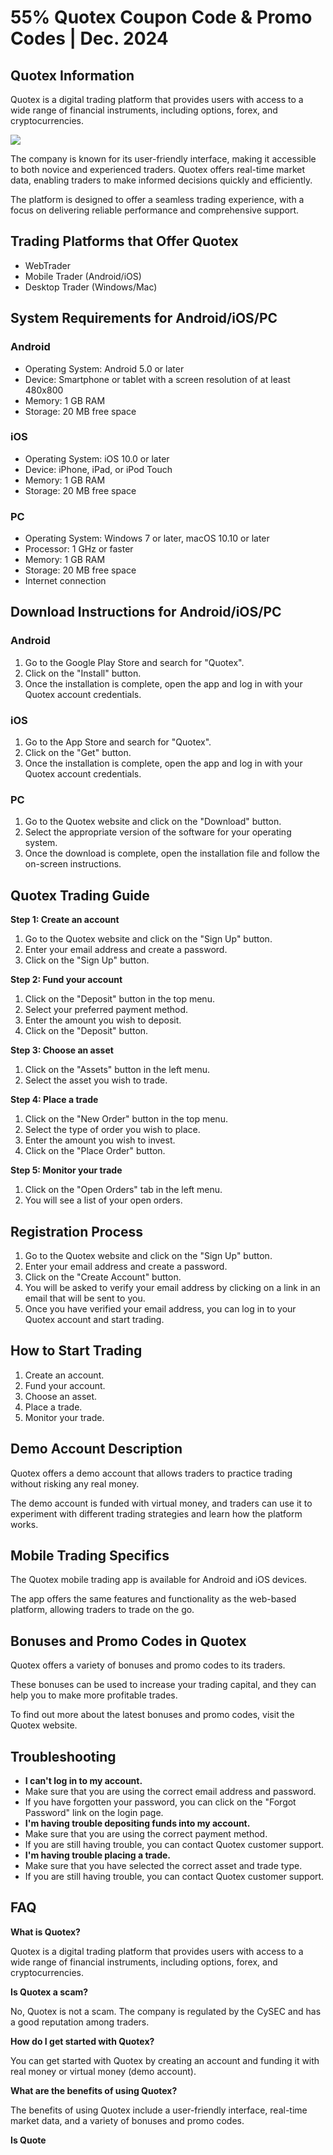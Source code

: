 # 55% Quotex Coupon Code & Promo Codes \| Dec. 2024

## Quotex Information

Quotex is a digital trading platform that provides users with access to
a wide range of financial instruments, including options, forex, and
cryptocurrencies.

[![](https://static.quotex.io/files/4_en/300_250.jpg)](https://traff.sbs/brokerqxlid)

The company is known for its user-friendly interface, making it
accessible to both novice and experienced traders. Quotex offers
real-time market data, enabling traders to make informed decisions
quickly and efficiently.

The platform is designed to offer a seamless trading experience, with a
focus on delivering reliable performance and comprehensive support.

## Trading Platforms that Offer Quotex

-   WebTrader
-   Mobile Trader (Android/iOS)
-   Desktop Trader (Windows/Mac)

## System Requirements for Android/iOS/PC

### Android

-   Operating System: Android 5.0 or later
-   Device: Smartphone or tablet with a screen resolution of at least
    480x800
-   Memory: 1 GB RAM
-   Storage: 20 MB free space

### iOS

-   Operating System: iOS 10.0 or later
-   Device: iPhone, iPad, or iPod Touch
-   Memory: 1 GB RAM
-   Storage: 20 MB free space

### PC

-   Operating System: Windows 7 or later, macOS 10.10 or later
-   Processor: 1 GHz or faster
-   Memory: 1 GB RAM
-   Storage: 20 MB free space
-   Internet connection

## Download Instructions for Android/iOS/PC

### Android

1.  Go to the Google Play Store and search for "Quotex".
2.  Click on the "Install" button.
3.  Once the installation is complete, open the app and log in with your
    Quotex account credentials.

### iOS

1.  Go to the App Store and search for "Quotex".
2.  Click on the "Get" button.
3.  Once the installation is complete, open the app and log in with your
    Quotex account credentials.

### PC

1.  Go to the Quotex website and click on the "Download" button.
2.  Select the appropriate version of the software for your operating
    system.
3.  Once the download is complete, open the installation file and follow
    the on-screen instructions.

## Quotex Trading Guide

**Step 1: Create an account**

1.  Go to the Quotex website and click on the "Sign Up" button.
2.  Enter your email address and create a password.
3.  Click on the "Sign Up" button.

**Step 2: Fund your account**

1.  Click on the "Deposit" button in the top menu.
2.  Select your preferred payment method.
3.  Enter the amount you wish to deposit.
4.  Click on the "Deposit" button.

**Step 3: Choose an asset**

1.  Click on the "Assets" button in the left menu.
2.  Select the asset you wish to trade.

**Step 4: Place a trade**

1.  Click on the "New Order" button in the top menu.
2.  Select the type of order you wish to place.
3.  Enter the amount you wish to invest.
4.  Click on the "Place Order" button.

**Step 5: Monitor your trade**

1.  Click on the "Open Orders" tab in the left menu.
2.  You will see a list of your open orders.

## Registration Process

1.  Go to the Quotex website and click on the "Sign Up" button.
2.  Enter your email address and create a password.
3.  Click on the "Create Account" button.
4.  You will be asked to verify your email address by clicking on a link
    in an email that will be sent to you.
5.  Once you have verified your email address, you can log in to your
    Quotex account and start trading.

## How to Start Trading

1.  Create an account.
2.  Fund your account.
3.  Choose an asset.
4.  Place a trade.
5.  Monitor your trade.

## Demo Account Description

Quotex offers a demo account that allows traders to practice trading
without risking any real money.

The demo account is funded with virtual money, and traders can use it to
experiment with different trading strategies and learn how the platform
works.

## Mobile Trading Specifics

The Quotex mobile trading app is available for Android and iOS devices.

The app offers the same features and functionality as the web-based
platform, allowing traders to trade on the go.

## Bonuses and Promo Codes in Quotex

Quotex offers a variety of bonuses and promo codes to its traders.

These bonuses can be used to increase your trading capital, and they can
help you to make more profitable trades.

To find out more about the latest bonuses and promo codes, visit the
Quotex website.

## Troubleshooting

-   **I can\'t log in to my account.**
-   Make sure that you are using the correct email address and password.
-   If you have forgotten your password, you can click on the "Forgot
    Password" link on the login page.
-   **I\'m having trouble depositing funds into my account.**
-   Make sure that you are using the correct payment method.
-   If you are still having trouble, you can contact Quotex customer
    support.
-   **I\'m having trouble placing a trade.**
-   Make sure that you have selected the correct asset and trade type.
-   If you are still having trouble, you can contact Quotex customer
    support.

## FAQ

**What is Quotex?**

Quotex is a digital trading platform that provides users with access to
a wide range of financial instruments, including options, forex, and
cryptocurrencies.

**Is Quotex a scam?**

No, Quotex is not a scam. The company is regulated by the CySEC and has
a good reputation among traders.

**How do I get started with Quotex?**

You can get started with Quotex by creating an account and funding it
with real money or virtual money (demo account).

**What are the benefits of using Quotex?**

The benefits of using Quotex include a user-friendly interface,
real-time market data, and a variety of bonuses and promo codes.

**Is Quote**

